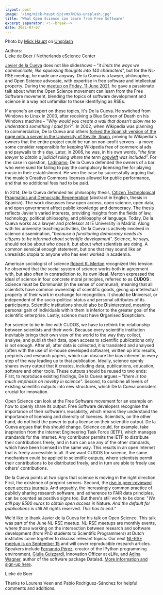 ```yaml
---
layout: post
image: '/img/mick-haupt-Spjvmx7MJGs-unsplash.jpg'
title: "What Open Science can learn from Free Software"
excerpt_separator: <!--break-->
date: 2021-07-07
---
```

Photo by <a href="https://unsplash.com/@rocinante_11?utm_source=unsplash&utm_medium=referral&utm_content=creditCopyText">Mick Haupt</a> on <a href="https://unsplash.com/s/photos/wall-garden?utm_source=unsplash&utm_medium=referral&utm_content=creditCopyText">Unsplash</a>

Authors:  
[Lieke de Boer](https://twitter.com/liekedb) / Netherlands eScience Center  

[Javier de la Cueva](https://twitter.com/jdelacueva) does not like slideshows – &quot;_it limits the ways we communicate, like squeezing thoughts into 140 characters_&quot;, but for the NL-RSE meetup, he made one anyway. De la Cueva is a lawyer, philosopher, and Open Science advocate, with expertise in free software and intellectual property. During the [meetup on Friday, 11 June 2021](/events/2021-06-11-meetup.html), he gave a passionate talk about what the Open Science movement can learn from the Free Software movement, blending the topics of software development and science in a way not unfamiliar to those identifying as RSEs.

<!--break-->

If anyone&#39;s an expert on these topics, it&#39;s De la Cueva. He switched from Windows to Linux in 2000, after receiving a Blue Screen of Death on his Windows machine – &quot;_Why would you create a wall that doesn&#39;t allow me to understand something I paid for?_&quot;. In 2002, when Wikipedia was planning to commercialize, De la Cueva and others [forked the Spanish version of the page onto a server in the University of Seville, Spain](https://www.wired.co.uk/article/wikipedia-spanish-fork), proving to Wikipedia&#39;s owners that the entire project could be run on non-profit servers – a move some consider responsible for keeping Wikipedia free of commercial ads and paywalls to this day. Later, in 2006, he was, in his own words, &quot;_the first lawyer_ _to obtain a judicial ruling where the term [_copyleft_](https://copyleft.org/) was included_&quot;. For the case in question, [Ladinamo](https://edri.org/our-work/edrigramnumber4-9spaincc/), De la Cueva defended the owners of a bar who were sued for failing to pay the compulsory licensing fee for playing music in their establishment. He won the case by successfully arguing that the music&#39;s Creative Commons licenses allowed for public performance, and that no additional fees had to be paid.

In 2014, De la Cueva defended his philosophy thesis, [Citizen Technological Pragmatics and Democratic Regeneration](https://www.researchgate.net/publication/266487696_Pragmaticas_tecnologicas_ciudadanas_y_regeneracion_democratica) (abstract in English, thesis in Spanish). The work discusses how open access, open science, open data, and open government affect public knowledge and democracy. The thesis reflects Javier&#39;s varied interests, providing insights from the fields of law, technology, political philosophy, and philosophy of language. Today, De la Cueva works as a lawyer and professor at IE University in Madrid. Along with his university teaching activities, De la Cueva is actively involved in science dissemination, &quot;_because a functioning democracy needs its citizens to be informed about scientific development_&quot;. Science, he says, should not be about _who_ does it, but about _what_ scientists are doing. A common sensical enough statement, but one that may sound like an unrealistic utopia to anyone who has ever worked in academia.

American sociologist of science [Robert K. Merton](https://en.wikipedia.org/wiki/Robert_K._Merton#Sociology_of_science_and_CUDOS) recognized this tension: he observed that the social system of science works both in agreement with, but also often in contradiction to, its own ideal. Merton expressed the ideal of science in four concrete moral principles, referred to as **CUDOS** : Science must be **C**ommunist (in the sense of communal), meaning that all scientists have common ownership of scientific goods, giving up intellectual property of their work in exchange for recognition. It should be **U**niversal, or independent of the socio-political status and personal attributes of its participants. Scientific institutions should also be **D**isinterested, meaning personal gain of individuals within them is inferior to the greater goal of the scientific enterprise. Lastly, science must have **O**rganised **S**cepticism.

For science to be in line with CUDOS, we have to rethink the relationship between scientists and their work. Because every scientific institution inevitably brings their own view of the world to the way they collect, analyse, and publish their data, open access to scientific publications only is not enough. After all, after data is collected, it is translated and analysed (often with the use of in-house developed software), written up into results, preprints and research papers, which can obscure the bias inherent in every step of the way leading up to that publication. Ideally, science openly shares every output that it creates, including data, publications, education, software and other tools. These outputs should be reused to two ends: First, to reproduce existing findings, De la Cueva argues – &quot;_there is too much emphasis on novelty in science_&quot;. Second, to combine all levels of existing scientific outputs into new structures, which De la Cueva considers crucial for innovation.

Open Science can look at the Free Software movement for an example on how to openly share its output. Free Software developers recognise the importance of their software&#39;s reusability, which means they understand the importance of licensing and diversity of licenses. Scientists, on the other hand, do not hold the power to put a license on their scientific output. De la Cueva argues that this should change. Science could, for example, take inspiration from the Internet Engineering Task Force (IETF), which manages standards for the Internet. Any contributor permits the IETF to distribute their contributions freely, and in turn can use any of the other standards, which have been licensed in the same way. This results in an open Internet that is freely accessible to all. If we want CUDOS for science, the same mechanism could be applied to scientific outputs, where scientists permit their contributions to be distributed freely, and in turn are able to freely use others&#39; contributions.

De la Cueva points at two signs that science is moving in the right direction. First, the existence of preprint servers. Second, the [rise in peer-reviewed open access journals](https://www.aje.com/arc/open-access-changing-landscape/). And arguably, the increasingly common practice of publicly sharing research software, and adherence to FAIR data principles, can be counted as positive signs too. But there&#39;s still work to be done: &quot;_We still pay 9500 euros to obtain open access in_ Nature. _And the default for publications is still_ All rights reserved. _This has to end._&quot;

We&#39;d like to thank Javier de la Cueva for his talk on Open Science. This talk was part of the June NL-RSE meetup. NL-RSE meetups are monthly events, where those working on the intersection between research and software development (from PhD students to Scientific Programmers) at Dutch institutes come together to discuss relevant topics. Our next [NL-RSE meetup is on September 15](/events/2021-09-15-meetup.html) and will cover reproducible research articles. Speakers include [Fernando Pérez](https://twitter.com/fperez_org?lang=en), creator of the IPython programming environment, [Giulia Guizzardi](https://twitter.com/GiuliaGuizza), Innovation Officer at eLife, and [Adina Wagner](https://twitter.com/adinakrik?lang=en), author of the software package Datalad. [More information and sign-up here](https://nl-rse.org/events/2021-09-15-meetup.html).

Lieke de Boer

Thanks to Lourens Veen and Pablo Rodríguez-Sánchez for helpful comments and additions.
